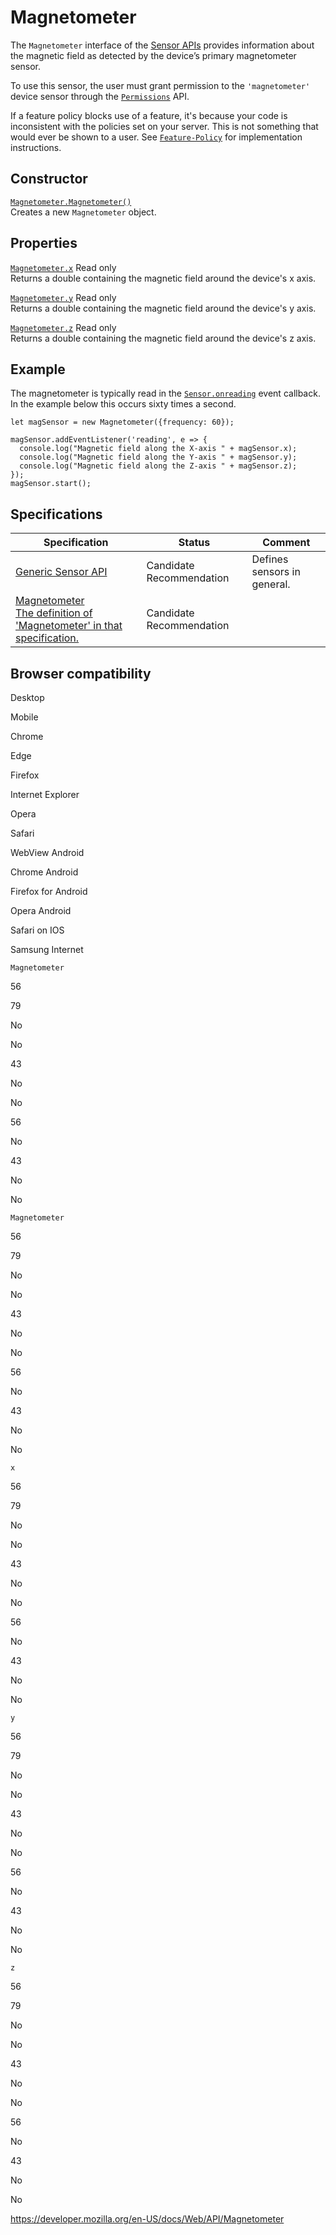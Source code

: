 # Magnetometer

The `Magnetometer` interface of the [Sensor APIs](sensor_apis) provides information about the magnetic field as detected by the device’s primary magnetometer sensor.

To use this sensor, the user must grant permission to the `'magnetometer'` device sensor through the [`Permissions`](permissions) API.

If a feature policy blocks use of a feature, it's because your code is inconsistent with the policies set on your server. This is not something that would ever be shown to a user. See [`Feature-Policy`](https://developer.mozilla.org/en-US/docs/Web/HTTP/Headers/Feature-Policy) for implementation instructions.

## Constructor

[`Magnetometer.Magnetometer()`](magnetometer/magnetometer)  
Creates a new `Magnetometer` object.

## Properties

[`Magnetometer.x`](magnetometer/x) <span class="badge inline readonly">Read only </span>  
Returns a double containing the magnetic field around the device's x axis.

[`Magnetometer.y`](magnetometer/y) <span class="badge inline readonly">Read only </span>  
Returns a double containing the magnetic field around the device's y axis.

[`Magnetometer.z`](magnetometer/z) <span class="badge inline readonly">Read only </span>  
Returns a double containing the magnetic field around the device's z axis.

## Example

The magnetometer is typically read in the [`Sensor.onreading`](sensor/onreading) event callback. In the example below this occurs sixty times a second.

    let magSensor = new Magnetometer({frequency: 60});

    magSensor.addEventListener('reading', e => {
      console.log("Magnetic field along the X-axis " + magSensor.x);
      console.log("Magnetic field along the Y-axis " + magSensor.y);
      console.log("Magnetic field along the Z-axis " + magSensor.z);
    });
    magSensor.start();

## Specifications

<table><thead><tr class="header"><th>Specification</th><th>Status</th><th>Comment</th></tr></thead><tbody><tr class="odd"><td><a href="https://www.w3.org/TR/generic-sensor/">Generic Sensor API</a></td><td><span class="spec-cr">Candidate Recommendation</span></td><td>Defines sensors in general.</td></tr><tr class="even"><td><a href="https://www.w3.org/TR/magnetometer/#magnetometer-interface">Magnetometer<br />
<span class="small">The definition of 'Magnetometer' in that specification.</span></a></td><td><span class="spec-cr">Candidate Recommendation</span></td><td></td></tr></tbody></table>

## Browser compatibility

Desktop

Mobile

Chrome

Edge

Firefox

Internet Explorer

Opera

Safari

WebView Android

Chrome Android

Firefox for Android

Opera Android

Safari on IOS

Samsung Internet

`Magnetometer`

56

79

No

No

43

No

No

56

No

43

No

No

`Magnetometer`

56

79

No

No

43

No

No

56

No

43

No

No

`x`

56

79

No

No

43

No

No

56

No

43

No

No

`y`

56

79

No

No

43

No

No

56

No

43

No

No

`z`

56

79

No

No

43

No

No

56

No

43

No

No

<a href="https://developer.mozilla.org/en-US/docs/Web/API/Magnetometer" class="_attribution-link">https://developer.mozilla.org/en-US/docs/Web/API/Magnetometer</a>
